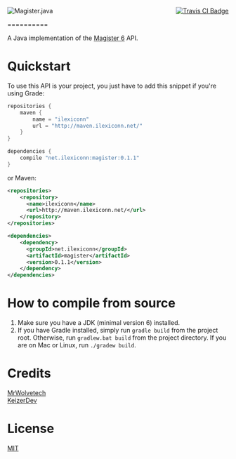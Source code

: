 [<img src="http://i.imgur.com/TSBwaOQ.png" alt="Magister.java" align="left"/>](https://github.com/iLexiconn/magister6-api)
<p align="right">
    <a href="https://travis-ci.org/iLexiconn/Magister.java">
        <img src="https://img.shields.io/travis/iLexiconn/Magister.java.png?style=flat-square" alt="Travis CI Badge"/>
    </a>
</p>

==========

A Java implementation of the [Magister 6](http://magister6.nl/) API.

Quickstart
==========
To use this API is your project, you just have to add this snippet if you're using Grade:
```gradle
repositories {
    maven {
        name = "ilexiconn"
        url = "http://maven.ilexiconn.net/"
    }
}

dependencies {
    compile "net.ilexiconn:magister:0.1.1"
}
```

or Maven:

```xml
<repositories>
    <repository>
      <name>ilexiconn</name>
      <url>http://maven.ilexiconn.net/</url>
    </repository>
</repositories>

<dependencies>
    <dependency>
      <groupId>net.ilexiconn</groupId>
      <artifactId>magister</artifactId>
      <version>0.1.1</version>
    </dependency>
</dependencies>
```

How to compile from source
==========
1. Make sure you have a JDK (minimal version 6) installed.
2. If you have Gradle installed, simply run `gradle build` from the project root. Otherwise, run `gradlew.bat build` from the project directory. If you are on Mac or Linux, run `./gradew build`.

Credits
==========
[MrWolvetech](https://github.com/MrWolvetech)  
[KeizerDev](https://github.com/KeizerDev)

License
==========
[MIT](LICENSE.md)
